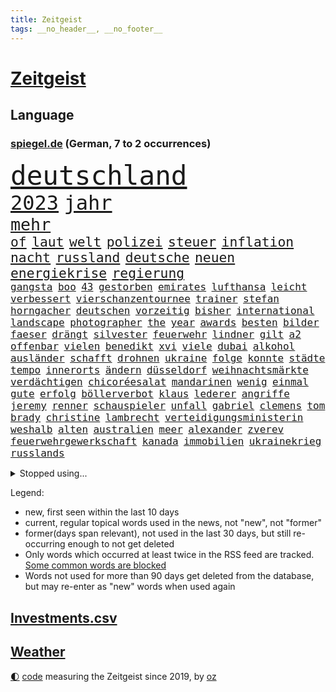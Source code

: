 ```yaml
---
title: Zeitgeist
tags: __no_header__, __no_footer__
---
```


# [Zeitgeist](https://oliz.io/zeitgeist/)

## Language

<h3><a href="https://www.spiegel.de" target="_blank">spiegel.de</a> (German, 7 to 2 occurrences)</h3>
<p style="font-family:monospace">
<span style="font-size:32pt"><a href="news_links.html#deutschland" class="current">deutschland</a></span>
<br>
<span style="font-size:24pt"><a href="news_links.html#2023" class="current">2023</a></span>
<span style="font-size:24pt"><a href="news_links.html#jahr" class="current">jahr</a></span>
<br>
<span style="font-size:20pt"><a href="news_links.html#mehr" class="current">mehr</a></span>
<br>
<span style="font-size:16pt"><a href="news_links.html#of" class="current">of</a></span>
<span style="font-size:16pt"><a href="news_links.html#laut" class="current">laut</a></span>
<span style="font-size:16pt"><a href="news_links.html#welt" class="current">welt</a></span>
<span style="font-size:16pt"><a href="news_links.html#polizei" class="current">polizei</a></span>
<span style="font-size:16pt"><a href="news_links.html#steuer" class="current">steuer</a></span>
<span style="font-size:16pt"><a href="news_links.html#inflation" class="current">inflation</a></span>
<span style="font-size:16pt"><a href="news_links.html#nacht" class="current">nacht</a></span>
<span style="font-size:16pt"><a href="news_links.html#russland" class="current">russland</a></span>
<span style="font-size:16pt"><a href="news_links.html#deutsche" class="current">deutsche</a></span>
<span style="font-size:16pt"><a href="news_links.html#neuen" class="current">neuen</a></span>
<span style="font-size:16pt"><a href="news_links.html#energiekrise" class="current">energiekrise</a></span>
<span style="font-size:16pt"><a href="news_links.html#regierung" class="current">regierung</a></span>
<br>
<span style="font-size:12pt"><a href="news_links.html#gangsta" class="new">gangsta</a></span>
<span style="font-size:12pt"><a href="news_links.html#boo" class="new">boo</a></span>
<span style="font-size:12pt"><a href="news_links.html#43" class="current">43</a></span>
<span style="font-size:12pt"><a href="news_links.html#gestorben" class="current">gestorben</a></span>
<span style="font-size:12pt"><a href="news_links.html#emirates" class="new">emirates</a></span>
<span style="font-size:12pt"><a href="news_links.html#lufthansa" class="current">lufthansa</a></span>
<span style="font-size:12pt"><a href="news_links.html#leicht" class="current">leicht</a></span>
<span style="font-size:12pt"><a href="news_links.html#verbessert" class="current">verbessert</a></span>
<span style="font-size:12pt"><a href="news_links.html#vierschanzentournee" class="current">vierschanzentournee</a></span>
<span style="font-size:12pt"><a href="news_links.html#trainer" class="current">trainer</a></span>
<span style="font-size:12pt"><a href="news_links.html#stefan" class="current">stefan</a></span>
<span style="font-size:12pt"><a href="news_links.html#horngacher" class="new">horngacher</a></span>
<span style="font-size:12pt"><a href="news_links.html#deutschen" class="current">deutschen</a></span>
<span style="font-size:12pt"><a href="news_links.html#vorzeitig" class="current">vorzeitig</a></span>
<span style="font-size:12pt"><a href="news_links.html#bisher" class="current">bisher</a></span>
<span style="font-size:12pt"><a href="news_links.html#international" class="current">international</a></span>
<span style="font-size:12pt"><a href="news_links.html#landscape" class="new">landscape</a></span>
<span style="font-size:12pt"><a href="news_links.html#photographer" class="current">photographer</a></span>
<span style="font-size:12pt"><a href="news_links.html#the" class="current">the</a></span>
<span style="font-size:12pt"><a href="news_links.html#year" class="current">year</a></span>
<span style="font-size:12pt"><a href="news_links.html#awards" class="current">awards</a></span>
<span style="font-size:12pt"><a href="news_links.html#besten" class="current">besten</a></span>
<span style="font-size:12pt"><a href="news_links.html#bilder" class="current">bilder</a></span>
<span style="font-size:12pt"><a href="news_links.html#faeser" class="current">faeser</a></span>
<span style="font-size:12pt"><a href="news_links.html#drängt" class="current">drängt</a></span>
<span style="font-size:12pt"><a href="news_links.html#silvester" class="current">silvester</a></span>
<span style="font-size:12pt"><a href="news_links.html#feuerwehr" class="current">feuerwehr</a></span>
<span style="font-size:12pt"><a href="news_links.html#lindner" class="current">lindner</a></span>
<span style="font-size:12pt"><a href="news_links.html#gilt" class="current">gilt</a></span>
<span style="font-size:12pt"><a href="news_links.html#a2" class="new">a2</a></span>
<span style="font-size:12pt"><a href="news_links.html#offenbar" class="current">offenbar</a></span>
<span style="font-size:12pt"><a href="news_links.html#vielen" class="current">vielen</a></span>
<span style="font-size:12pt"><a href="news_links.html#benedikt" class="current">benedikt</a></span>
<span style="font-size:12pt"><a href="news_links.html#xvi" class="current">xvi</a></span>
<span style="font-size:12pt"><a href="news_links.html#viele" class="current">viele</a></span>
<span style="font-size:12pt"><a href="news_links.html#dubai" class="current">dubai</a></span>
<span style="font-size:12pt"><a href="news_links.html#alkohol" class="current">alkohol</a></span>
<span style="font-size:12pt"><a href="news_links.html#ausländer" class="current">ausländer</a></span>
<span style="font-size:12pt"><a href="news_links.html#schafft" class="current">schafft</a></span>
<span style="font-size:12pt"><a href="news_links.html#drohnen" class="current">drohnen</a></span>
<span style="font-size:12pt"><a href="news_links.html#ukraine" class="current">ukraine</a></span>
<span style="font-size:12pt"><a href="news_links.html#folge" class="current">folge</a></span>
<span style="font-size:12pt"><a href="news_links.html#konnte" class="current">konnte</a></span>
<span style="font-size:12pt"><a href="news_links.html#städte" class="current">städte</a></span>
<span style="font-size:12pt"><a href="news_links.html#tempo" class="current">tempo</a></span>
<span style="font-size:12pt"><a href="news_links.html#innerorts" class="new">innerorts</a></span>
<span style="font-size:12pt"><a href="news_links.html#ändern" class="current">ändern</a></span>
<span style="font-size:12pt"><a href="news_links.html#düsseldorf" class="current">düsseldorf</a></span>
<span style="font-size:12pt"><a href="news_links.html#weihnachtsmärkte" class="current">weihnachtsmärkte</a></span>
<span style="font-size:12pt"><a href="news_links.html#verdächtigen" class="current">verdächtigen</a></span>
<span style="font-size:12pt"><a href="news_links.html#chicoréesalat" class="new">chicoréesalat</a></span>
<span style="font-size:12pt"><a href="news_links.html#mandarinen" class="new">mandarinen</a></span>
<span style="font-size:12pt"><a href="news_links.html#wenig" class="current">wenig</a></span>
<span style="font-size:12pt"><a href="news_links.html#einmal" class="current">einmal</a></span>
<span style="font-size:12pt"><a href="news_links.html#gute" class="current">gute</a></span>
<span style="font-size:12pt"><a href="news_links.html#erfolg" class="current">erfolg</a></span>
<span style="font-size:12pt"><a href="news_links.html#böllerverbot" class="current">böllerverbot</a></span>
<span style="font-size:12pt"><a href="news_links.html#klaus" class="current">klaus</a></span>
<span style="font-size:12pt"><a href="news_links.html#lederer" class="new">lederer</a></span>
<span style="font-size:12pt"><a href="news_links.html#angriffe" class="current">angriffe</a></span>
<span style="font-size:12pt"><a href="news_links.html#jeremy" class="current">jeremy</a></span>
<span style="font-size:12pt"><a href="news_links.html#renner" class="current">renner</a></span>
<span style="font-size:12pt"><a href="news_links.html#schauspieler" class="current">schauspieler</a></span>
<span style="font-size:12pt"><a href="news_links.html#unfall" class="current">unfall</a></span>
<span style="font-size:12pt"><a href="news_links.html#gabriel" class="current">gabriel</a></span>
<span style="font-size:12pt"><a href="news_links.html#clemens" class="current">clemens</a></span>
<span style="font-size:12pt"><a href="news_links.html#tom" class="current">tom</a></span>
<span style="font-size:12pt"><a href="news_links.html#brady" class="current">brady</a></span>
<span style="font-size:12pt"><a href="news_links.html#christine" class="current">christine</a></span>
<span style="font-size:12pt"><a href="news_links.html#lambrecht" class="current">lambrecht</a></span>
<span style="font-size:12pt"><a href="news_links.html#verteidigungsministerin" class="current">verteidigungsministerin</a></span>
<span style="font-size:12pt"><a href="news_links.html#weshalb" class="current">weshalb</a></span>
<span style="font-size:12pt"><a href="news_links.html#alten" class="current">alten</a></span>
<span style="font-size:12pt"><a href="news_links.html#australien" class="current">australien</a></span>
<span style="font-size:12pt"><a href="news_links.html#meer" class="current">meer</a></span>
<span style="font-size:12pt"><a href="news_links.html#alexander" class="current">alexander</a></span>
<span style="font-size:12pt"><a href="news_links.html#zverev" class="current">zverev</a></span>
<span style="font-size:12pt"><a href="news_links.html#feuerwehrgewerkschaft" class="new">feuerwehrgewerkschaft</a></span>
<span style="font-size:12pt"><a href="news_links.html#kanada" class="current">kanada</a></span>
<span style="font-size:12pt"><a href="news_links.html#immobilien" class="current">immobilien</a></span>
<span style="font-size:12pt"><a href="news_links.html#ukrainekrieg" class="current">ukrainekrieg</a></span>
<span style="font-size:12pt"><a href="news_links.html#russlands" class="current">russlands</a></span>
</p>
<details>
<summary>Stopped using...</summary>
<p class="former" style="font-size:12pt">
linie(803) bemüht(802) beschließt(802) ehemann(802) gefährliche(802) gäste(802) stimmt(802) verfolgen(802) eindruck(801) tatverdächtige(801) aufregung(800) entdeckten(800) flugzeuge(800) geboten(800) john(800) lebenslanger(800) teams(800) usaußenminister(800) kritisch(799) reichen(799) schatten(799) vfl(799) wolfsburg(799) jemand(798) julia(798) leipziger(798) verhängte(798) österreichischen(798) berufung(797) bestreitet(797) brief(797) brutale(797) brücke(797) daraufhin(797) empörung(797) freundin(797) lehrer(797) passieren(797) schlimmer(797) außenminister(796) fließt(796) kollaps(796) radsport(796) rechtsextremismus(796) schaltet(796) spanier(796) verlust(796) vermuten(796) west(796) bloß(795) erstaunlich(795) landesregierung(795) menschenrechte(795) messer(795) rand(795) remis(795) rheinlandpfalz(795) spdpolitiker(795) träumen(795) einzelnen(794) europäer(794) heimlich(794) meldete(794) online(794) sichern(794) verlief(794) aufgehoben(793) entdeckte(793) riesige(793) rät(793) smith(793) stoßen(793) unterzeichnet(793) verweigern(793) hölle(792) lockdown(792) meint(792) red(792) reichte(792) restaurants(792) solidarität(792) steigender(792) vertrauen(792) wechseln(792) wären(792) anschließend(791) bremer(791) dietmar(791) minute(791) stürmer(791) zeichnet(791) august(790) ausnahmen(790) diesel(790) hintergründe(790) konzept(790) steuern(790) unbekannten(790) verpassen(790) üben(790) abstimmen(789) kanzleramt(789) opfern(789) priester(789) sports(789) still(789) trennung(789) 27(788) absage(788) bull(788) einziehen(788) premiere(788) schwester(788) streng(788) zusammenhang(788) schwierigkeiten(787) amnesty(786) e(786) finanzieren(786) sache(786) super(786) untersuchen(786) zivilisten(786) einsetzen(785) reagierten(785) angenommen(784) debakel(784) lernt(784) pflanzen(784) studien(784) enge(783) impfkampagne(783) see(783) trainiert(783) verein(783) überholt(783) alarmiert(782) einnahmen(782) geschäftsführer(782) song(782) halb(781) hielten(781) sehnsucht(781) tragödie(781) vorstellen(781) gang(780) auftreten(778) nachgewiesen(778) signalisiert(778) status(778) überleben(778) gefangene(777) kooperation(777) porsche(777) unterschied(777) bob(776) ministerium(776) 1000(775) analysiert(775) impfen(775) weckt(775) wem(775) amerikas(774) gefälschte(774) ordnung(774) spenden(772) menschenrechtsverletzungen(771) wandel(770) katholischen(769) freiwillig(768) singapur(768) wachsen(768) fehlende(767) insolvenz(767) ministerien(767) gastronomie(766) popstar(766) wirbel(766) entscheidet(765) hafen(765) retter(765) telegram(765) whatsapp(765) einig(764) stürzen(764) ämter(764) enorme(763) kindheit(763) zeigten(763) atomkraft(761) gewarnt(760) 2010(759) angeboten(758) vorläufig(757) afrikas(755) wiedergewählt(754) annäherung(752) entspannt(745) sammeln(742) blinken(737) ungewöhnlichen(735) last(734) politischer(727) billiger(723) zustimmen(687) iv(686) geheimen(679) bekannter(671) anfeindungen(666) verlusten(661) carlos(654) rein(654) finanziellen(653) unterschiedliche(620) ermittlungsverfahren(618) mitverantwortlich(616) rechnung(602) interessen(600) fußballnationalmannschaft(586) afghanischen(584) japanischen(581) fossile(566) notenbank(561) drohende(556) argument(548) darstellung(548) anführer(542) adac(541) wenigsten(540) hollywoodstar(534) zwingen(526) europol(524) erhebung(523) white(523) cup(519) erobert(518) vierter(518) australischen(517) kollision(501) zerstörten(498) jinping(496) japans(495) siebzigerjahren(494) 20000(493) ukrainischer(490) analysten(488) nachspielzeit(488) sechste(486) binden(485) niklas(483) erhofft(480) achtzigerjahren(479) löscht(470) vorhang(470) gewohnt(469) böse(465) verbündeten(462) 2025(457) staatspräsident(457) erreichte(455) 12000(451) manuela(449) geladen(446) radikalen(445) protestierten(443) übertragung(443) bekräftigt(442) demo(436) bedrängnis(435) ruhestand(434) unterhaus(434) bettina(432) ferrari(431) kurzer(431) beider(429) jährlich(429) erwärmung(428) gestiegenen(427) station(426) 200000(421) suizid(421) taiwans(421) shanghai(420) plastikmüll(418) 41(416) exkanzler(415) gewachsen(415) rosa(414) rhein(412) größtem(411) kardashian(408) wirksam(408) hals(403) eindringlichen(399) matteo(399) michel(396) dunkeln(391) technischer(389) decken(384) johnsons(384) arbeitswelt(383) einfacher(383) eier(382) promis(382) lebenslang(380) wirtschaftlich(379) taucht(378) amtsinhaber(377) schande(376) kompromiss(374) oskar(374) seltene(374) aussetzen(373) fdpminister(368) riskiert(367) emotional(366) borrell(362) chris(362) omikronvariante(361) frühe(359) aufgestellt(357) preissteigerungen(356) leitete(355) beamter(354) einfaches(352) hochzeit(352) kanzlers(352) viren(351) oscar(350) rennstall(348) vorbereiten(345) genehmigt(343) audi(342) untergang(342) versteigerung(342) widersprechen(342) zusammenhalt(342) preiserhöhung(341) 2500(337) zweites(337) dreyer(335) erweitern(334) lebensmittelpreise(334) expremier(333) website(329) protestierenden(328) verweist(324) wagt(324) wiederum(322) krankheiten(319) operation(319) report(317) journalismus(316) überzeugung(315) m(314) pass(314) bestand(313) experiment(313) lawrow(312) dortmunder(309) seoul(309) zurecht(308) ruhen(306) great(305) kusel(303) usbundesstaaten(303) 40000(302) geschwächt(301) herum(299) statements(299) radprofi(298) verarbeitet(297) verübt(297) jacht(295) samt(295) mohammed(293) entscheidende(292) klares(291) pornos(291) flughafens(290) zurückgewiesen(290) ukrainisches(289) air(288) fortsetzen(288) verbrauchern(282) mangelhaft(279) riskant(279) 2035(277) ölpreis(277) instrumentalisiert(276) h(275) ausweiten(274) duo(274) saporischschja(273) ausbremsen(272) vereinbaren(272) esch(271) 35jähriger(267) goldene(267) moldau(267) prinzip(267) bombardierung(266) spritpreise(266) gemeint(264) modern(264) abgeschoben(262) jones(260) andrej(259) flossen(259) freundinnen(259) 55(258) tankrabatt(258) braunschweig(256) getreideexporte(256) suchten(256) zentralrat(256) verfolgung(254) ebnet(251) tankrabatts(251) downsyndrom(249) energieminister(249) schiedsgericht(249) bezeichnen(248) energiekonzerne(248) dir(247) arbeitslosigkeit(246) euroraum(245) heike(242) ideologie(242) spritzen(239) österreichischer(238) diplomat(237) großmutter(237) pelosi(237) warteten(237) abgetrieben(232) empfinden(232) nordrheinwestfälischen(232) ausbeutung(231) steuersenkung(231) präsidentschaftswahlen(228) fahrräder(227) guardiola(226) islamist(226) pep(226) umstände(226) schlamm(225) szenario(224) verärgert(223) mysteriösen(219) händeringend(216) trocken(216) umbringen(214) herausgekommen(211) ermöglicht(210) momentan(210) ungarische(210) weltverband(210) exuspräsident(209) auszugleichen(207) empfindet(207) anfällig(206) bist(206) diskriminiert(206) dänischen(203) emma(203) f(203) grünenpolitikerin(203) kaiserslautern(203) brandenburgischen(202) einflussnahme(202) zunahme(202) versinkt(201) herrscher(200) lidl(197) mitarbeitende(197) lebensgefährtin(196) verkörperte(196) anerkennen(195) ulrich(194) kovač(193) niko(193) aufzeichnung(192) qualifizierte(192) gündoğan(191) erhöhtes(190) oberkörper(190) eingeholt(189) islamistische(189) jugendlicher(189) teamchef(189) ausgewechselt(188) jungs(188) kandidiert(188) spacey(187) xinjiang(187) einzigen(186) fotografierten(186) künstlichen(186) dokument(185) haushaltspolitik(185) kriegsgefangene(185) edeka(183) eurozone(182) zwillinge(182) erdrutsche(181) identifizieren(181) internationales(180) beinen(179) millionenstrafe(179) nationale(179) mittäter(178) vorstellung(178) plakate(177) ruhig(177) übergewinnsteuer(177) alzheimer(176) begeht(176) möbel(176) dfbteam(174) mob(174) älter(174) polizeibeamte(173) regenbogenfahne(173) geprüft(172) nahrung(172) partnerin(172) rudert(172) unentschieden(172) versionen(172) dokumentation(171) gibraltar(171) gleichberechtigung(171) golfstaat(171) dfbauswahl(169) schiffen(168) bundeskartellamt(167) cyberattacke(166) demenz(166) großaufgebot(166) eigenheim(165) einleiten(165) quelle(165) ankurbeln(164) zinserhöhungen(164) bemerkenswert(163) hof(163) kohlemeiler(163) verdeckt(163) weiterlaufen(163) barrikaden(162) soloalbum(162) kilo(161) ungerecht(161) ataman(160) davis(160) ferda(160) grundlage(160) saale(160) verteilen(160) behaupten(159) kämpferisch(159) us(159) banner(156) gefechten(156) kollidiert(156) bemängelt(155) jubeln(154) oberstes(154) übertreffen(154) erhöhungen(153) fälschung(152) solches(152) são(152) verträge(152) wundersame(152) alleinstehende(150) energiesektor(150) prostituierten(150) winterwm(150) musikerin(148) naiv(147) antony(144) glücklichen(144) socialmediaplattform(144) eingestürzt(143) äußerst(143) arbeitskräfte(142) energiefirmen(142) hartz(142) dankbar(141) kürzungen(141) unabhängigkeitsreferendum(141) aussteigen(140) disziplinarverfahren(140) erzürnt(140) heizungen(140) tarifvertrag(140) gabrielle(139) waffensysteme(139) zivile(139) angespannt(138) üppige(138) schriftzug(137) spruch(137) überlastet(136) glänzte(135) strikte(135) fallzahlen(134) gießen(134) leitzins(134) nordsyrien(134) permanent(134) schlesinger(134) umsetzbar(134) badenbaden(132) fronten(132) jetzigen(132) notbremsung(132) wegducken(132) durchzusetzen(131) flüsse(131) pathos(131) schied(131) studentin(131) kriegswirtschaft(130) notruf(130) widmet(130) abläufe(129) elton(129) spektakulärer(129) diamanten(128) einfrieren(128) rumäniens(128) solaranlagen(128) virginia(128) 70jährige(127) bürgergelds(127) fußballspieler(126) just(126) fahrlässig(125) gemüter(125) lebenden(125) evakuieren(124) nachsehen(124) trockener(124) überwiegend(124) anhaltenden(123) klassen(123) klimabilanz(123) ortschaft(123) raten(123) tücken(123) andauernden(122) geistlichen(122) sigmar(122) viking(122) arktis(121) begrenzen(121) flow(121) knackt(121) magie(121) marvin(121) schach(121) schwiegersohn(121) oleksij(120) parteikollegin(120) preisentwicklung(120) e10(119) käfig(119) weiterem(119) bewährungsstrafen(118) oktoberfest(118) schilder(118) ausgetauscht(117) traumtor(117) überlegen(117) harsche(116) bezahlte(114) disco(114) prägt(114) reaktor(114) töne(114) wärmsten(114) intensiver(113) maralago(113) sicherheitslücken(112) vollendet(112) überlagert(112) dnjepr(111) kreise(111) vermutungen(111) angepassten(110) ernstfall(110) ironman(110) nämlich(110) eben(108) resultat(108) v(108) bemerkung(107) niedriger(107) taiwaner(107) zurechtkommen(107) bezirken(106) französin(106) maryam(106) schmuck(106) 440(105) glaubwürdigkeit(105) koffern(105) autobiografie(104) telekom(104) erreichten(103) minimalziel(103) reifen(103) road(103) stirn(103) trauma(103) kappen(102) künstlich(102) nationalhymne(102) aktiven(101) zerlegt(101) überreste(100) exmanager(99) mogadischu(99) sicherung(99) somalias(99) somalische(99) spritztour(98) leeds(97) ortstermin(97) stemmt(97) bizarre(96) krankenwagen(96) moralische(96) roberts(96) vergangenes(96) durchaus(95) schwesig(95) tuch(95) voice(95) abwasser(94) angriffskriegs(94) pfiffen(94) tvcomeback(94) ausgestattet(93) differenzen(93) lehrermangel(93) umweltfreundlich(93) austragen(92) forcieren(92) fortschritt(92) historisches(92) erbittert(91) lebensmittelhändler(91) staatsangehörigkeit(91) unbeantwortet(91) 85jährige(90) autovermietung(90) berührt(90) notfallmaßnahmen(90) ungewohnt(90) verschleierung(90) blumen(89) geretteten(89) informierte(89) prägende(89) rügt(89) vertrieb(89) wohngeld(89) achtelfinaleinzug(88) alarmzeichen(88) heile(88) pandemiemodus(88) 38jähriger(87) raf(87) stromsparen(87) begrenzte(86) denis(86) fame(86) geburtsort(86) isolationshaft(86) makejew(86) senioren(86) spendet(86) wmtrikot(86) beach(85) beliefern(85) cocacola(85) loszuwerden(85) salihamidžić(85) ölverkäufe(85) 42jährige(84) bürokratischen(84) digitalminister(84) finanzkrise(84) lebenslangen(84) ter(84) kochsalzlösung(83) onlineshopping(83) salvini(83) sechsjähriger(83) spencer(83) strommarkt(83) 57(82) buckingham(82) erschlichen(82) günstigeren(82) kinderpornografie(82) palace(82) sanftere(82) db(81) durchstehen(81) eingehalten(81) exzesse(81) harz(81) lkwfahrer(81) rängen(81) sperma(81) zusammentragen(81) allmählich(80) anstrengen(80) brisanten(80) energiepreiskrise(80) konvoi(80) kopfball(80) kurswechsel(80) public(80) viewing(80) faul(79) kruse(79) orangen(79) scuderia(79) aufruhr(78) außergewöhnliche(78) flussabwärts(78) genauen(78) passagier(78) protestcamp(78) abzug(77) commerzbank(77) eingebürgert(77) fanmeile(77) generaldebatte(77) kanzleretat(77) maxime(77) quadratkilometer(77) schwedt(77) vorgedrungen(77) getränkehersteller(76) hymne(76) kratzt(76) quer(76) raffinerie(76) zerschlägt(76) favoritenrolle(75) verlost(75) ahnden(74) bereichert(74) deindustrialisierung(74) liebste(74) mecklenburgvorpommerns(74) morgengrauen(74) sondertribunal(74) sterbehilfe(74) stift(74) führungsfigur(73) knoten(73) nackte(73) raketenangriffe(73) tunesien(73) abgeschnittene(72) co₂ausstoß(72) erweist(72) erwerbslose(72) gebeutelten(72) polizeianwärterin(72) sozialreform(72) vergnügen(72) zdfmoderator(72) einschränken(71) kran(71) lotet(71) pentagon(71) verladen(71) hochburg(70) verzeichnen(70) zweifachen(70) anführers(69) freihandel(69) gebrochenen(69) höhepunkten(69) knöchel(69) mikroplastik(69) schöne(69) beschleunigung(68) euratspräsident(68) pr(68) quoten(68) student(68) 2700(67) beobachtungen(67) danny(67) ethikrat(67) freiem(67) snowden(67) eindämmung(66) freundschaft(66) gruppensieg(66) lebewesen(66) misserfolg(66) spdmann(66) weihnachtsgeschäft(66) hapert(65) polizeigewahrsam(65) reef(65) uneingeschränkt(65) angepeilte(64) doppelpass(64) krywyj(64) louise(64) menschenrechten(64) monica(64) nachlass(64) raumfahrtbehörde(64) rih(64) zulässig(64) bahnmitarbeiter(63) bahnstrecke(63) forscherinnen(63) nasamission(63) sozialistischen(63) testflug(63) zusammengestoßen(63) belege(62) durchschaubar(62) spuckt(62) südliche(62) versöhnen(62) wahlpannen(62) bemerkte(61) moderieren(61) nukleararsenal(61) rätselraten(61) stimmungsmache(61) trainingsprogramm(61) wendler(61) hugh(60) kanye(60) verdirbt(60) intellektuellen(59) kreuzfahrt(59) schmeckt(59) umgebaut(59) anforderungen(58) bundestagsabgeordnete(58) ehrliche(58) kofferchaos(58) machtlos(58) marcandré(58) stegen(58) ye(58) füllkrug(57) rasanter(57) smog(57) unfallort(57) lehrkräftemangel(56) durchsetzung(55) essener(55) lützerath(55) mietpreise(55) mitspielen(55) niclas(55) paläontologen(55) rechtsextrem(55) unternommen(55) witze(55) csupolitikerin(54) greifbar(54) mittelalter(54) parlamentariern(54) sichtbaren(54) abgebaggert(53) ausgeführt(53) beitragen(53) haushaltsplan(53) herbstwetter(53) indonesischen(53) ironmanwm(53) knackte(53) schlüsselspieler(53) telefonieren(53) apotheke(52) beerdigt(52) ikea(52) radsports(52) rechtsradikalen(52) sixt(52) wohlauf(52) betreuen(51) brockes(51) entfernung(51) erwachen(51) gefängnisstrafen(51) gereicht(51) krugernationalpark(51) rennserie(51) tausendfach(51) weicht(51) wiesnbesuch(51) aufteilung(50) druschbapipeline(50) judenfeindliche(50) mittelstürmer(50) silberbach(50) tierfotos(50) ubahnstation(50) verspielten(50) wildlife(50) brutaler(49) christiane(49) costa(49) gasimporte(49) laster(49) litten(49) raumschiff(49) süle(49) unomenschenrechtsrat(49) benotet(48) einfachere(48) jemanden(48) madeleine(48) mccann(48) sexualstraftaten(48) teuerungsrate(48) verlagert(48) opferzahlen(47) reis(47) rückenwind(47) aufwand(46) bezogen(46) tierparks(46) beratung(45) heimgesucht(45) titelfavorit(45) verschlüsselt(45) america(44) neigt(44) wehrten(44) galeria(43) hose(43) karstadt(43) kaufhof(43) laptops(43) reunion(43) tierpfleger(43) unterlaufen(43) urteile(43) weihnachtsmarkt(43) wirtschaftspolitik(43) attraktiv(42) kerzen(42) polizistenmord(42) söldner(42) teheraner(42) verkehrskontrolle(42) verließ(42) boateng(41) erschreckend(41) flutlicht(41) gewehrt(41) jérôme(41) luftangriffe(41) order(41) rica(41) cduvorsitzenden(40) doping(40) heulen(40) maxim(40) protests(40) weiterkommen(40) beamtenstatus(39) datenschutzbehörde(39) kiste(39) ricas(39) stromfresser(39) anpfiff(38) schossen(38) abgelichtet(37) horrorfilm(37) sicherstellen(37) widersprüche(37) zulassen(37) bahnt(36) besänftigen(36) exfinanzminister(36) fiesta(36) forciert(36) gwyneth(36) spurlos(36) wahrt(36) bq11(35) elektrowende(35) erreichbar(35) kindesmissbrauchs(35) kleinkindern(35) modehaus(35) naht(35) steuert(35) stimmenfang(35) tansania(35) kalkül(34) offizieller(34) unterstützern(34) wmtor(34) dickem(33) grenzüberschreitende(33) unumstritten(33) aufwendig(32) besiegelt(32) kreativität(32) stur(32) terrorangriff(32) großhandelspreise(31) hexen(31) revolutioniert(31) tübingen(31) friends(30) friendsstar(30) inhalt(30) römischen(30) antisemitischen(29) faesers(29) konsumklima(29) kritisierten(29) spezialeinheiten(29) tiangong(29) usrepräsentantenhaus(29) lgbtpropaganda(28) offensivfußball(28) quarantänevorschriften(28) schlingen(28) thriller(28) übergang(28) überragt(28) figuren(27) lagert(27) niedersächsische(27) siegtor(27) unesco(27) ware(27) begegnet(26) herrmann(26) terroranschläge(26) verbesserte(26) wmstart(26) erdnähe(25) forum(25) ig(25) metall(25) präventivhaft(25) südkoreanischen(25) unterschieden(25) verhandler(25) denkwürdigen(24) hüllte(24) kurieren(24) applezulieferers(23) insider(23) krebsart(23) reichsten(23) rückwirkend(23) stéphanie(23) vorsitzender(23) wmspielen(23) abtauchen(22) französisches(22) jackpot(22) eingestuft(21) entkommt(21) ilkay(21) insolvenzverfahren(21) migrationspolitik(21) milliardenüberschuss(21) siegtreffer(21) statistische(21) gegenmittel(20) hindern(20) siemens(20) terrorliste(20) traunstein(20) verzichteten(20) achtzigerjahre(19) einmalzahlung(19) kurzerhand(19) lobbyisten(19) sieges(19) technische(19) unterschriften(19) ausgestrahlt(18) feste(18) kunstmarkt(18) pflegt(18) shein(18) verdauen(18) autoritären(17) begrüßen(17) enttäuschenden(17) erfüllung(17) geheimer(17) konfliktregion(17) zusammenpasst(17) anpassungen(16) fußballverband(16) isolieren(16) passant(16) 56(15) angebliches(15) butter(15) extremsegler(15) rhum(15) roland(15) route(15) server(15) umstrukturierung(15) verkehrswende(15) ausgeht(14) dawson(14) dfbkader(14) doha(14) faq(14) gewöhnt(14) graben(14) lgbt(14) programmchef(14) republikanischen(14) schultekellinghaus(14) stabile(14) steuergeld(14) sturmgewehr(14) toppings(14) barrier(13) bestellungen(13) brillierte(13) dua(13) erkenntnis(13) handlungen(13) horrende(13) lipa(13) mobilfunk(13) spind(13) surfen(13) augeraliassime(12) félix(12) rückläufig(12) steigern(12) streifenwagen(12) yeboah(12) zeeb(12) australischer(11) emotionaler(11) ließe(11) militärpräsenz(11) prangt(11) singen(11) singende(11) sportgeschichte(11)
</p>
</details>
<p>Legend:
<ul>
<li><span class="new">new</span>, first seen within the last 10 days</li>
<li><span class="current">current</span>, regular topical words used in the news, not "new", not "former"</li>
<li><span class="former">former(days span relevant)</span>, not used in the last 30 days, but still re-occurring enough to not get deleted</li>
<li>Only words which occurred at least twice in the RSS feed are tracked. <a href="language/filters.py">Some common words are blocked</a></li>
<li>Words not used for more than 90 days get deleted from the database, but may re-enter as "new" words when used again</li>
</ul>
</p>

## [Investments](investments.html)[.csv](investments.csv)

## [Weather](weather.html)

<footer>
<a href="javascript:toggleTheme()" class="nav">🌓</a>
<a href="https://github.com/ooz/zeitgeist">code</a> measuring the Zeitgeist since 2019, by <a href="https://oliz.io">oz</a>
</footer>
